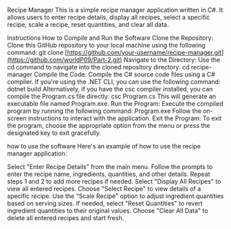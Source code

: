 Recipe Manager
This is a simple recipe manager application written in C#. It allows users to enter recipe details, display all recipes, select a specific recipe, scale a recipe, reset quantities, and clear all data.

Instructions
How to Compile and Run the Software
Clone the Repository: 
Clone this GitHub repository to your local machine using the following command:
git clone [https://github.com/your-username/recipe-manager.git](https://github.com/worldP09/Part-2.git)
Navigate to the Directory: 
Use the cd command to navigate into the cloned repository directory:
cd recipe-manager
Compile the Code: Compile the C# source code files using a C# compiler. If you're using the .NET CLI, you can use the following command:
dotnet build
Alternatively, if you have the csc compiler installed, you can compile the Program.cs file directly:
csc Program.cs
This will generate an executable file named Program.exe.
Run the Program: Execute the compiled program by running the following command:
Program.exe
Follow the on-screen instructions to interact with the application.
Exit the Program: To exit the program, choose the appropriate option from the menu or press the designated key to exit gracefully.



how to use the software
Here's an example of how to use the recipe manager application:

Select "Enter Recipe Details" from the main menu.
Follow the prompts to enter the recipe name, ingredients, quantities, and other details.
Repeat steps 1 and 2 to add more recipes if needed.
Select "Display All Recipes" to view all entered recipes.
Choose "Select Recipe" to view details of a specific recipe.
Use the "Scale Recipe" option to adjust ingredient quantities based on serving sizes.
If needed, select "Reset Quantities" to revert ingredient quantities to their original values.
Choose "Clear All Data" to delete all entered recipes and start fresh.
